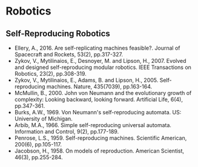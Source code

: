 # Robotics

## Self-Reproducing Robotics

* Ellery, A., 2016. Are self-replicating machines feasible?. Journal of Spacecraft and Rockets, 53(2), pp.317-327.
* Zykov, V., Mytilinaios, E., Desnoyer, M. and Lipson, H., 2007. Evolved and designed self-reproducing modular robotics. IEEE Transactions on Robotics, 23(2), pp.308-319.
* Zykov, V., Mytilinaios, E., Adams, B. and Lipson, H., 2005. Self-reproducing machines. Nature, 435(7039), pp.163-164.
* McMullin, B., 2000. John von Neumann and the evolutionary growth of complexity: Looking backward, looking forward. Artificial Life, 6(4), pp.347-361.
* Burks, A.W., 1969. Von Neumann's self-reproducing automata. US: University of Michigan.
* Arbib, M.A., 1966. Simple self-reproducing universal automata. Information and Control, 9(2), pp.177-189.
* Penrose, L.S., 1959. Self-reproducing machines. Scientific American, 200(6), pp.105-117.
* Jacobson, H., 1958. On models of reproduction. American Scientist, 46(3), pp.255-284.
